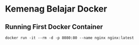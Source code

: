 # Kemenag Belajar Docker

## Running First Docker Container

```
docker run -it --rm -d -p 8080:80 --name nginx nginx:latest
```
